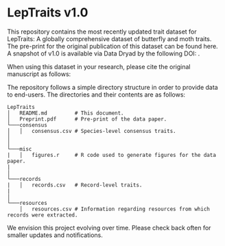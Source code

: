 # LepTraits v1.0

This repository contains the most recently updated trait dataset for LepTraits: A globally comprehensive dataset of butterfly and moth traits. The pre-print for the original publication of this dataset can be found here. A snapshot of v1.0 is available via Data Dryad by the following DOI: .

When using this dataset in your research, please cite the original manuscript as follows:

The repository follows a simple directory structure in order to provide data to end-users. The directories and their contents are as follows:
```
LepTraits
│   README.md         # This document.
│   Preprint.pdf      # Pre-print of the data paper.
└───consensus
│   │   consensus.csv # Species-level consensus traits.
│ 
│   
└───misc
|   │   figures.r     # R code used to generate figures for the data paper.
|   
│ 
└───records
|   │   records.csv   # Record-level traits.
|   
│   
└───resources
    │   resources.csv # Information regarding resources from which records were extracted.

```

We envision this project evolving over time. Please check back often for smaller updates and notifications.
 
